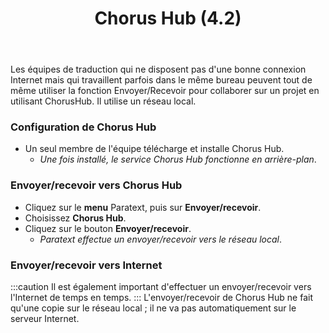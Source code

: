 ﻿---
title: Chorus Hub (4.2)
---
Les équipes de traduction qui ne disposent pas d'une bonne connexion Internet mais qui travaillent parfois dans le même bureau peuvent tout de même utiliser la fonction Envoyer/Recevoir pour collaborer sur un projet en utilisant ChorusHub. Il utilise un réseau local.

### Configuration de Chorus Hub

-   Un seul membre de l'équipe télécharge et installe Chorus Hub.
    -  *Une fois installé, le service Chorus Hub fonctionne en arrière-plan*.

### Envoyer/recevoir vers Chorus Hub

-   Cliquez sur le **menu** Paratext, puis sur **Envoyer/recevoir**.
-   Choisissez **Chorus Hub**.
-   Cliquez sur le bouton **Envoyer/recevoir**.
    -  *Paratext effectue un envoyer/recevoir vers le réseau local*.

### Envoyer/recevoir vers Internet
:::caution
Il est également important d'effectuer un envoyer/recevoir vers l'Internet de temps en temps.
:::
L'envoyer/recevoir de Chorus Hub ne fait qu'une copie sur le réseau local ; il ne va pas automatiquement sur le serveur Internet.
